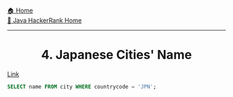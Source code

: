 [🏠 Home](../../../../README.md) <br/>
[🍵 Java HackerRank Home](../Java-HackerRank.md)

<hr/>

<h1 style="text-align: center">4. Japanese Cities' Name</h1>

[Link](https://www.hackerrank.com/challenges/japanese-cities-name/problem)

```sql
SELECT name FROM city WHERE countrycode = 'JPN';
```
